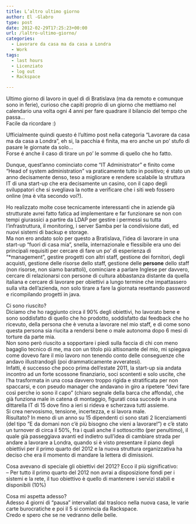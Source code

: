 ```yaml
---
title: L’altro ultimo giorno
author: El -Glabro
type: post
date: 2012-02-29T17:25:23+00:00
url: /laltro-ultimo-giorno/
categories:
  - Lavorare da casa ma da casa a Londra
  - Work
tags:
  - last hours
  - Licenziato
  - log out
  - Rackspace

---
```

Ultimo giorno di lavoro in quel dì di Bratislava (ma da remoto e comunque sono in ferie), curioso che capiti proprio di un giorno che mettiamo nel calendario una volta ogni 4 anni per fare quadrare il bilancio del tempo che passa&#8230;  
Facile da ricordare :)

Ufficialmente quindi questo é l&#8217;ultimo post nella categoria &#8220;Lavorare da casa ma da casa a Londra&#8221;, eh si, la pacchia é finita, ma ero anche un po&#8217; stufo di pasare le giornate da solo&#8230;  
Forse é anche il caso di tirare un po&#8217; le somme di quello che ho fatto.

Dunque, quest&#8217;anno cominciato come &#8220;IT Administrator&#8221; e finito come &#8220;Head of system administration&#8221; va praticamente tutto in positivo; é stato un anno decisamente denso, teso a migliorare e rendere scalabile la struttura IT di una start-up che era decisamente un casino, con il capo degli sviluppatori che si svegliava la notte a verificare che i siti web fossero online (ma è vita secondo voi?).

Ho realizzato molte cose tecnicamente interessanti che in aziende già strutturate avrei fatto fatica ad implementare e far funzionare se non con tempi giurassici a partire da LDAP per gestire i permessi su tutta l&#8217;infrastruttura, il monitoring, i server Samba per la condivisione dati, ed nuovi sistemi di backup e storage.  
Ma non ero andato solo per questo a Bratislava, l&#8217;idea di lavorare in una start-up &#8220;fuori di casa mia&#8221;, snella, internazionale e flessibile era uno dei principali requisiti per cercare di fare un po&#8217; di esperienza di &#8220;*management&#8221;, gestire progetti con altri staff, gestione dei fornitori, degli acquisti, gestione delle risorse dello staff, gestione delle **persone** dello staff (non risorse, non siamo barattoli), cominciare a parlare Inglese per davvero, cercare di relazionarsi con persone di cultura abbastanza distante da quella italiana e cercare di lavorare per obiettivi a lungo termine che impattassero sulla vita dell&#8217;azienda, non solo tirare a fare la giornata resettando password e ricompilando progetti in java.

Ci sono riuscito?  
Diciamo che ho raggiunto circa il 90% degli obiettivi, ho lavorato bene e sono soddisfatto di quello che ho prodotto, soddisfatto dai feedback che ho ricevuto, della persona che è venuta a lavorare nel mio staff, e di come sono questa persona sia riucita a rendersi bene o male autonoma dopo 6 mesi di torture da parte mia.  
Non sono però riuscito a sopportare i piedi sulla faccia di chi con meno bagaglio tecnico di me, ma con un titolo più altisonante del mio, mi spiegava come dovevo fare il mio lavoro non tenendo conto delle conseguenze che andavo illustrandogli (poi drammaticamente avveratesi).  
Infatti, é successo che poco prima dell&#8217;estate 2011, la start-up sia andata incontro ad un forte scossone finanziario, soci scontenti e solo uscite, che l&#8217;ha trasformata in una cosa davvero troppo rigida e stratificata per non spaccarsi, e con pseudo manager che andavano in giro a ripetere &#8220;devi fare così perche io sono il capo&#8221; (chiaro segnale della barca che affonda), che già funziona male in catena di montaggio, figurati cosa succede in una dittarella IT di 15 dove fino a ieri si rideva e scherzava tutti assieme.  
Si crea nervosismo, tensione, incertezza, e si lavora male.  
Risultato? In meno di un anno su 15 dipendenti ci sono stati 2 licenziamenti (del tipo &#8220;E da domani non c&#8217;é più bisogno che vieni a lavorare!&#8221;) e c&#8217;è stato un turnover di circa il 50%, fra i quali anche il sottoscritto (per penultimo), il quale già passeggiava avanti ed indietro sull&#8217;idea di cambiare strada per andare a lavorare a Londra, quando si è visto presentare il piano degli obiettivi per il primo quarto del 2012 e la nuova struttura organizzativa ha deciso che era il momento di mandare la lettera di dimissioni.

Cosa avevano di speciale gli obiettivi del 2012? Ecco il più significativo:  
&#8211; Per tutto il primo quarto del 2012 non avrai a disposizione fondi per i sistemi e la rete, il tuo obiettivo è quello di mantenere i servizi stabili e disponibili (10%)

Cosa mi aspetta adesso?  
Adesso 4 giorni di &#8220;pausa&#8221; intervallati dal trasloco nella nuova casa, le varie carte burocratiche e poi il 5 si comincia da Rackspace.  
Credo e spero che se ne vedranno delle belle.
